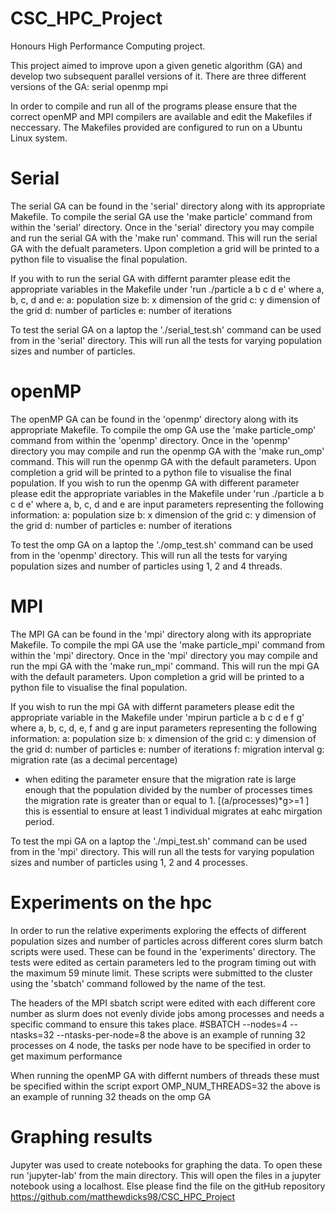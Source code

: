 # CSC_HPC_Project
Honours High Performance Computing project.

This project aimed to improve upon a given genetic algorithm (GA) and develop two subsequent parallel versions of it.
There are three different versions of the GA:
  serial
  openmp
  mpi
  
In order to compile and run all of the programs please ensure that the correct openMP and MPI compilers are available and edit the Makefiles if neccessary.
The Makefiles provided are configured to run on a Ubuntu Linux system.

# Serial
The serial GA can be found in the 'serial' directory along with its appropriate Makefile.
To compile the serial GA use the 'make particle' command from within the 'serial' directory.
Once in the 'serial' directory you may compile and run the serial GA with the 'make run' command.
This will run the serial GA with the defualt parameters.
Upon completion a grid will be printed to a python file to visualise the final population.

If you with to run the serial GA with differnt paramter please edit the appropriate variables in the Makefile under 'run ./particle a b c d e' where a, b, c, d and e:
  a: population size
  b: x dimension of the grid
  c: y dimension of the grid
  d: number of particles
  e: number of iterations

To test the serial GA on a laptop the './serial_test.sh' command can be used from in the 'serial' directory.
This will run all the tests for varying population sizes and number of particles.

# openMP
The openMP GA can be found in the 'openmp' directory along with its appropriate Makefile.
To compile the omp GA use the 'make particle_omp' command from within the 'openmp' directory.
Once in the 'openmp' directory you may compile and run the openmp GA with the 'make run_omp' command.
This will run the openmp GA with the default parameters.
Upon completion a grid will be printed to a python file to visualise the final population.
If you wish to run the openmp GA with different parameter please edit the appropriate variables in the Makefile under 'run ./particle a b c d e' where a, b, c, d and e are input parameters representing the following information:
  a: population size
  b: x dimension of the grid
  c: y dimension of the grid
  d: number of particles
  e: number of iterations
  
To test the omp GA on a laptop the './omp_test.sh' command can be used from in the 'openmp' directory.
This will run all the tests for varying population sizes and number of particles using 1, 2 and 4 threads.

# MPI
The MPI GA can be found in the 'mpi' directory along with its appropriate Makefile.
To compile the mpi GA use the 'make particle_mpi' command from within the 'mpi' directory.
Once in the 'mpi' directory you may compile and run the mpi GA with the 'make run_mpi' command.
This will run the mpi GA with the default parameters. 
Upon completion a grid will be printed to a python file to visualise the final population.

If you wish to run the mpi GA with differnt parameters please edit the appropriate variable in the Makefile under 'mpirun particle a b c d e f g' where a, b, c, d, e, f and g are input parameters representing the following information:
  a: population size
  b: x dimension of the grid
  c: y dimension of the grid
  d: number of particles
  e: number of iterations
  f: migration interval
  g: migration rate (as a decimal percentage)
  * when editing the parameter ensure that the migration rate is large enough that the population divided by the number of processes times the migration rate is greater than or equal to 1. [(a/processes)*g>=1 ] this is essential to ensure at least 1 individual migrates at eahc mirgation period.

To test the mpi GA on a laptop the './mpi_test.sh' command can be used from in the 'mpi' directory.
This will run all the tests for varying population sizes and number of particles using 1, 2 and 4 processes.

# Experiments on the hpc
In order to run the relative experiments exploring the effects of different population sizes and number of particles across different cores slurm batch scripts were used.
These can be found in the 'experiments' directory.
The tests were edited as certain parameters led to the program timing out with the maximum 59 minute limit.
These scripts were submitted to the cluster using the 'sbatch' command followed by the name of the test.

The headers of the MPI sbatch script were edited with each different core number as slurm does not evenly divide jobs among processes and needs a specific command to ensure this takes place.
#SBATCH --nodes=4 --ntasks=32 --ntasks-per-node=8 
the above is an example of running 32 processes on 4 node, the tasks per node have to be specified in order to get maximum performance

When running the openMP GA with differnt numbers of threads these must be specified within the script 
export OMP_NUM_THREADS=32
the above is an example of running 32 theads on the omp GA

# Graphing results
Jupyter was used to create notebooks for graphing the data.
To open these run 'jupyter-lab' from the main directory.
This will open the files in a jupyter notebook using a localhost.
Else please find the file on the gitHub repository https://github.com/matthewdicks98/CSC_HPC_Project



